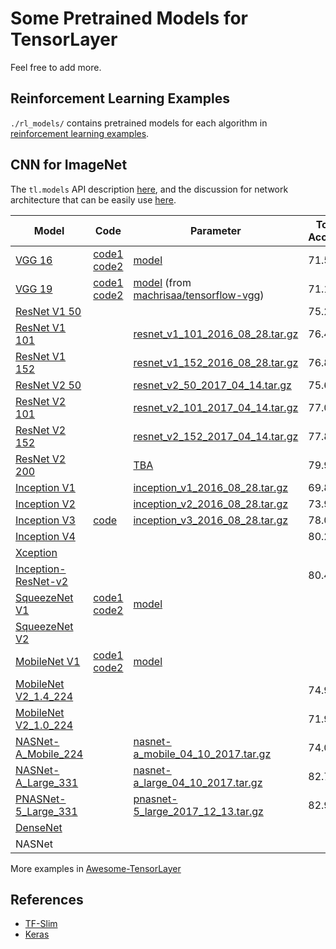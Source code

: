 # Some Pretrained Models for TensorLayer

Feel free to add more.

## Reinforcement Learning Examples
`./rl_models/` contains pretrained models for each algorithm in [reinforcement learning examples](https://github.com/tensorlayer/tensorlayer/tree/master/examples/reinforcement_learning).

## CNN for ImageNet

The `tl.models` API description [here](http://tensorlayer.readthedocs.io/en/latest/modules/models.html), and the discussion for network architecture that can be easily use [here](https://github.com/tensorlayer/tensorlayer/issues/367).

| Model                                                        | Code                                                         | Parameter                                                    | Top-1 Accuracy | Top-5 Accuracy |
| ------------------------------------------------------------ | ------------------------------------------------------------ | ------------------------------------------------------------ | -------------- | -------------- |
| [VGG 16](http://arxiv.org/abs/1409.1556.pdf)                 | [code1](https://github.com/tensorlayer/tensorlayer/blob/master/examples/pretrained_cnn/tutorial_vgg16.py) [code2](https://github.com/tensorlayer/tensorlayer/blob/master/examples/pretrained_cnn/tutorial_models_vgg16.py) | [model](https://media.githubusercontent.com/media/tensorlayer/pretrained-models/master/models/vgg16_weights.npz) | 71.5           | 89.8           |
| [VGG 19](http://arxiv.org/abs/1409.1556.pdf)                 | [code1](https://github.com/tensorlayer/tensorlayer/blob/master/examples/pretrained_cnn/tutorial_vgg19.py) [code2](https://github.com/tensorlayer/tensorlayer/blob/master/examples/pretrained_cnn/tutorial_models_vgg19.py) | [model](https://media.githubusercontent.com/media/tensorlayer/pretrained-models/master/models/vgg19.npy) (from [machrisaa/tensorflow-vgg](https://github.com/machrisaa/tensorflow-vgg)) | 71.1           | 89.8           |
| [ResNet V1 50](https://arxiv.org/abs/1512.03385)             |                                                              |                                                              | 75.2           | 92.2           |
| [ResNet V1 101](https://arxiv.org/abs/1512.03385)            |                                                              | [resnet_v1_101_2016_08_28.tar.gz](http://download.tensorflow.org/models/resnet_v1_101_2016_08_28.tar.gz) | 76.4           | 92.9           |
| [ResNet V1 152](https://arxiv.org/abs/1512.03385)            |                                                              | [resnet_v1_152_2016_08_28.tar.gz](http://download.tensorflow.org/models/resnet_v1_152_2016_08_28.tar.gz) | 76.8           | 93.2           |
| [ResNet V2 50](https://arxiv.org/abs/1603.05027)             |                                                              | [resnet_v2_50_2017_04_14.tar.gz](http://download.tensorflow.org/models/resnet_v2_50_2017_04_14.tar.gz) | 75.6           | 92.8           |
| [ResNet V2 101](https://arxiv.org/abs/1603.05027)            |                                                              | [resnet_v2_101_2017_04_14.tar.gz](http://download.tensorflow.org/models/resnet_v2_101_2017_04_14.tar.gz) | 77.0           | 93.7           |
| [ResNet V2 152](https://arxiv.org/abs/1603.05027)            |                                                              | [resnet_v2_152_2017_04_14.tar.gz](http://download.tensorflow.org/models/resnet_v2_152_2017_04_14.tar.gz) | 77.8           | 94.1           |
| [ResNet V2 200](https://arxiv.org/abs/1603.05027)            |                                                              | [TBA]()                                                      | 79.9\*         | 95.2\*         |
| [Inception V1](http://arxiv.org/abs/1409.4842v1)             |                                                              | [inception_v1_2016_08_28.tar.gz](http://download.tensorflow.org/models/inception_v1_2016_08_28.tar.gz) | 69.8           | 89.6           |
| [Inception V2](http://arxiv.org/abs/1502.03167)              |                                                              | [inception_v2_2016_08_28.tar.gz](http://download.tensorflow.org/models/inception_v2_2016_08_28.tar.gz) | 73.9           | 91.8           |
| [Inception V3](http://arxiv.org/abs/1512.00567)              | [code](https://github.com/tensorlayer/tensorlayer/blob/master/examples/pretrained_cnn/tutorial_inceptionV3_tfslim.py) | [inception_v3_2016_08_28.tar.gz](http://download.tensorflow.org/models/inception_v3_2016_08_28.tar.gz) | 78.0           | 93.9           |
| [Inception V4](http://arxiv.org/abs/1602.07261)              |                                                              |                                                              | 80.2           | 95.2           |
| [Xception](http://openaccess.thecvf.com/content_cvpr_2017/papers/Chollet_Xception_Deep_Learning_CVPR_2017_paper.pdf) |                                                              |                                                              |                |                |
| [Inception-ResNet-v2](http://arxiv.org/abs/1602.07261)       |                                                              |                                                              | 80.4           | 95.3           |
| [SqueezeNet V1](https://arxiv.org/abs/1602.07360)            | [code1](https://github.com/tensorlayer/tensorlayer/blob/master/examples/pretrained_cnn/tutorial_squeezenet.py) [code2](https://github.com/tensorlayer/tensorlayer/blob/master/examples/pretrained_cnn/tutorial_models_squeezenetv1.py) | [model](https://media.githubusercontent.com/media/tensorlayer/pretrained-models/master/models/squeezenet.npz) |                |                |
| [SqueezeNet V2](https://arxiv.org/abs/1602.07360)            |                                                              |                                                              |                |                |
| [MobileNet V1](https://arxiv.org/pdf/1704.04861.pdf)         | [code1](https://github.com/tensorlayer/tensorlayer/blob/master/examples/pretrained_cnn/tutorial_mobilenet.py) [code2](https://github.com/tensorlayer/tensorlayer/blob/master/examples/pretrained_cnn/tutorial_models_mobilenetv1.py) | [model](https://media.githubusercontent.com/media/tensorlayer/pretrained-models/master/models/mobilenet.npz) |                |                |
| [MobileNet V2_1.4_224](https://arxiv.org/abs/1801.04381)     |                                                              |                                                              | 74.9           | 92.5           |
| [MobileNet V2_1.0_224](https://arxiv.org/abs/1801.04381)     |                                                              |                                                              | 71.9           | 91.0           |
| [NASNet-A_Mobile_224](https://arxiv.org/abs/1707.07012)      |                                                              | [nasnet-a_mobile_04_10_2017.tar.gz](https://storage.googleapis.com/download.tensorflow.org/models/nasnet-a_mobile_04_10_2017.tar.gz) | 74.0           | 91.6           |
| [NASNet-A_Large_331](https://arxiv.org/abs/1707.07012)       |                                                              | [nasnet-a_large_04_10_2017.tar.gz](https://storage.googleapis.com/download.tensorflow.org/models/nasnet-a_large_04_10_2017.tar.gz) | 82.7           | 96.2           |
| [PNASNet-5_Large_331](https://arxiv.org/abs/1712.00559)      |                                                              | [pnasnet-5_large_2017_12_13.tar.gz](https://storage.googleapis.com/download.tensorflow.org/models/pnasnet-5_large_2017_12_13.tar.gz) | 82.9           | 96.2           |
| [DenseNet](https://arxiv.org/abs/1608.06993)                 |                                                              |                                                              |                |                |
| NASNet                                                       |                                                              |                                                              |                |                |

More examples in [Awesome-TensorLayer](https://github.com/tensorlayer/awesome-tensorlayer/edit/master/readme.md)

## References

- [TF-Slim](https://github.com/tensorflow/models/tree/master/research/slim#pre-trained-models)
- [Keras](https://keras.io/applications/#applications)
